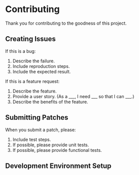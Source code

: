 # Contributing

Thank you for contributing to the goodness of this project.

## Creating Issues

If this is a bug:

1. Describe the failure.
2. Include reproduction steps.
3. Include the expected result.

If this is a feature request:

1. Describe the feature.
2. Provide a user story. (As a \_\_\_, I need \_\_\_ so that I can \_\_\_.)
3. Describe the benefits of the feature.

## Submitting Patches

When you submit a patch, please:

1. Include test steps.
2. If possible, please provide unit tests.
3. If possible, please provide functional tests.

## Development Environment Setup
